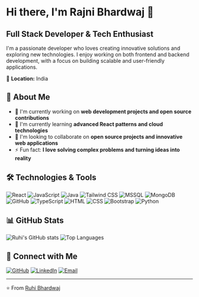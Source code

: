 # Hi there, I'm Rajni Bhardwaj 👋

## Full Stack Developer & Tech Enthusiast

I'm a passionate developer who loves creating innovative solutions and exploring new technologies. I enjoy working on both frontend and backend development, with a focus on building scalable and user-friendly applications.

📍 **Location:** India

## 🚀 About Me

- 🔭 I'm currently working on **web development projects and open source contributions**
- 🌱 I'm currently learning **advanced React patterns and cloud technologies**
- 👯 I'm looking to collaborate on **open source projects and innovative web applications**
- ⚡ Fun fact: **I love solving complex problems and turning ideas into reality**

## 🛠️ Technologies & Tools

![React](https://img.shields.io/badge/-React-05122A?style=flat&logo=react&logoColor=white) ![JavaScript](https://img.shields.io/badge/-JavaScript-05122A?style=flat&logo=javascript&logoColor=white) ![Java](https://img.shields.io/badge/-Java-05122A?style=flat&logo=java&logoColor=white) ![Tailwind CSS](https://img.shields.io/badge/-Tailwind%20CSS-05122A?style=flat&logo=tailwindcss&logoColor=white) ![MSSQL](https://img.shields.io/badge/-MSSQL-05122A?style=flat&logo=microsoftsqlserver&logoColor=white) ![MongoDB](https://img.shields.io/badge/-MongoDB-05122A?style=flat&logo=mongodb&logoColor=white) ![GitHub](https://img.shields.io/badge/-GitHub-05122A?style=flat&logo=github&logoColor=white) ![TypeScript](https://img.shields.io/badge/-TypeScript-05122A?style=flat&logo=typescript&logoColor=white) ![HTML](https://img.shields.io/badge/-HTML-05122A?style=flat&logo=html5&logoColor=white) ![CSS](https://img.shields.io/badge/-CSS-05122A?style=flat&logo=css3&logoColor=white) ![Bootstrap](https://img.shields.io/badge/-Bootstrap-05122A?style=flat&logo=bootstrap&logoColor=white) ![Python](https://img.shields.io/badge/-Python-05122A?style=flat&logo=python&logoColor=white) 

## 📊 GitHub Stats

![Ruhi's GitHub stats](https://github-readme-stats.vercel.app/api?username=ruhibhardwaj28&show_icons=true&theme=radical)
![Top Languages](https://github-readme-stats.vercel.app/api/top-langs/?username=ruhibhardwaj28&layout=compact&theme=radical)

## 🤝 Connect with Me

[![GitHub](https://img.shields.io/badge/-GitHub-181717?style=for-the-badge&logo=github&logoColor=white)](https://github.com/ruhibhardwaj28)
[![LinkedIn](https://img.shields.io/badge/-LinkedIn-0077B5?style=for-the-badge&logo=linkedin&logoColor=white)](https://linkedin.com/in/ruhibhardwaj28)
[![Email](https://img.shields.io/badge/-Email-D14836?style=for-the-badge&logo=gmail&logoColor=white)](mailto:ruhi.bhardwaj28@gmail.com)

---

⭐️ From [Ruhi Bhardwaj](https://github.com/ruhibhardwaj28)
